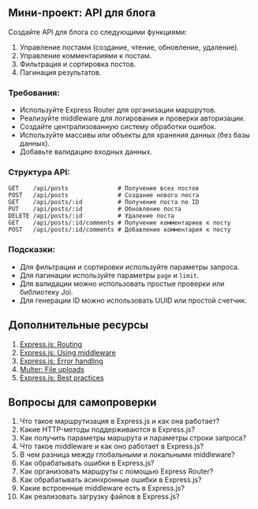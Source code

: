 ## Мини-проект: API для блога

Создайте API для блога со следующими функциями:

1. Управление постами (создание, чтение, обновление, удаление).
2. Управление комментариями к постам.
3. Фильтрация и сортировка постов.
4. Пагинация результатов.

### Требования:

- Используйте Express Router для организации маршрутов.
- Реализуйте middleware для логирования и проверки авторизации.
- Создайте централизованную систему обработки ошибок.
- Используйте массивы или объекты для хранения данных (без базы данных).
- Добавьте валидацию входных данных.

### Структура API:

```
GET    /api/posts              # Получение всех постов
POST   /api/posts              # Создание нового поста
GET    /api/posts/:id          # Получение поста по ID
PUT    /api/posts/:id          # Обновление поста
DELETE /api/posts/:id          # Удаление поста
GET    /api/posts/:id/comments # Получение комментариев к посту
POST   /api/posts/:id/comments # Добавление комментария к посту
```

### Подсказки:

- Для фильтрации и сортировки используйте параметры запроса.
- Для пагинации используйте параметры `page` и `limit`.
- Для валидации можно использовать простые проверки или библиотеку Joi.
- Для генерации ID можно использовать UUID или простой счетчик.

## Дополнительные ресурсы

1. [Express.js: Routing](https://expressjs.com/en/guide/routing.html)
2. [Express.js: Using middleware](https://expressjs.com/en/guide/using-middleware.html)
3. [Express.js: Error handling](https://expressjs.com/en/guide/error-handling.html)
4. [Multer: File uploads](https://github.com/expressjs/multer)
5. [Express.js: Best practices](https://expressjs.com/en/advanced/best-practice-performance.html)

## Вопросы для самопроверки

1. Что такое маршрутизация в Express.js и как она работает?
2. Какие HTTP-методы поддерживаются в Express.js?
3. Как получить параметры маршрута и параметры строки запроса?
4. Что такое middleware и как оно работает в Express.js?
5. В чем разница между глобальными и локальными middleware?
6. Как обрабатывать ошибки в Express.js?
7. Как организовать маршруты с помощью Express Router?
8. Как обрабатывать асинхронные ошибки в Express.js?
9. Какие встроенные middleware есть в Express.js?
10. Как реализовать загрузку файлов в Express.js?
